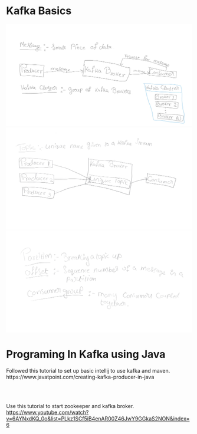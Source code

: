 <h1>Kafka Basics</h1>
<img src="Image001.jpg">
<img src="Image002.jpg">
<img src="Image003.jpg">
<h1> Programing In Kafka using Java </h1>
Followed this tutorial to set up basic intellij to use kafka and maven. </br>
https://www.javatpoint.com/creating-kafka-producer-in-java

</br></br>

Use this tutorial to start zookeeper and kafka broker. </br>
https://www.youtube.com/watch?v=6AYNxdKQ_0o&list=PLkz1SCf5iB4enAR00Z46JwY9GGkaS2NON&index=6
